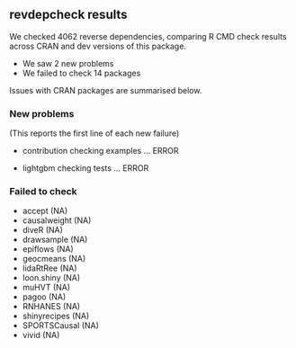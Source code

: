 ## revdepcheck results

We checked 4062 reverse dependencies, comparing R CMD check results across CRAN and dev versions of this package.

 * We saw 2 new problems
 * We failed to check 14 packages

Issues with CRAN packages are summarised below.

### New problems
(This reports the first line of each new failure)

* contribution
  checking examples ... ERROR

* lightgbm
  checking tests ... ERROR

### Failed to check

* accept       (NA)
* causalweight (NA)
* diveR        (NA)
* drawsample   (NA)
* epiflows     (NA)
* geocmeans    (NA)
* lidaRtRee    (NA)
* loon.shiny   (NA)
* muHVT        (NA)
* pagoo        (NA)
* RNHANES      (NA)
* shinyrecipes (NA)
* SPORTSCausal (NA)
* vivid        (NA)
